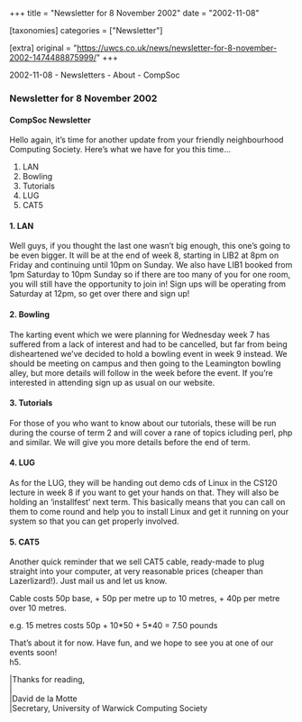 +++
title = "Newsletter for 8 November 2002"
date = "2002-11-08"

[taxonomies]
categories = ["Newsletter"]

[extra]
original = "https://uwcs.co.uk/news/newsletter-for-8-november-2002-1474488875999/"
+++

2002-11-08 - Newsletters - About - CompSoc

### Newsletter for 8 November 2002

#### CompSoc Newsletter

Hello again, it’s time for another update from your friendly neighbourhood Computing Society. Here’s what we have for you this time…

1.  LAN
2.  Bowling
3.  Tutorials
4.  LUG
5.  CAT5

#### 1\. LAN

Well guys, if you thought the last one wasn’t big enough, this one’s going to be even bigger. It will be at the end of week 8, starting in LIB2 at 8pm on Friday and continuing until 10pm on Sunday. We also have LIB1 booked from 1pm Saturday to 10pm Sunday so if there are too many of you for one room, you will still have the opportunity to join in\! Sign ups will be operating from Saturday at 12pm, so get over there and sign up\!

#### 2\. Bowling

The karting event which we were planning for Wednesday week 7 has suffered from a lack of interest and had to be cancelled, but far from being disheartened we’ve decided to hold a bowling event in week 9 instead. We should be meeting on campus and then going to the Leamington bowling alley, but more details will follow in the week before the event. If you’re interested in attending sign up as usual on our website.

#### 3\. Tutorials

For those of you who want to know about our tutorials, these will be run during the course of term 2 and will cover a rane of topics icluding perl, php and similar. We will give you more details before the end of term.

#### 4\. LUG

As for the LUG, they will be handing out demo cds of Linux in the CS120 lecture in week 8 if you want to get your hands on that. They will also be holding an ‘installfest’ next term. This basically means that you can call on them to come round and help you to install Linux and get it running on your system so that you can get properly involved.

#### 5\. CAT5

Another quick reminder that we sell CAT5 cable, ready-made to plug straight into your computer, at very reasonable prices (cheaper than Lazerlizard\!). Just mail us and let us know.

Cable costs 50p base, + 50p per metre up to 10 metres, + 40p per metre over 10 metres.

e.g. 15 metres costs 50p + 10\*50 + 5\*40 = 7.50 pounds

That’s about it for now. Have fun, and we hope to see you at one of our events soon\!  
h5.

|Thanks for reading,  
|  
|David de la Motte  
|Secretary, University of Warwick Computing Society
